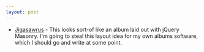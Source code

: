 ```yaml
---
layout: post
---
```


* [Jigasawrus](http://photographers-toolbox.com/products/jigasawrus/demo/index.html) - This looks sort-of like an album laid out with jQuery Masonry. I'm going to steal this layout idea for my own albums software, which I should go and write at some point.
